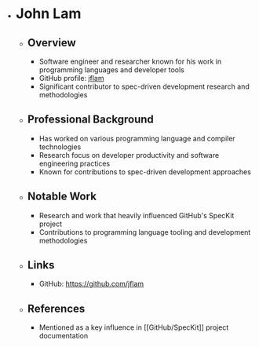 - # John Lam
	- ## Overview
		- Software engineer and researcher known for his work in programming languages and developer tools
		- GitHub profile: [jflam](https://github.com/jflam)
		- Significant contributor to spec-driven development research and methodologies
	- ## Professional Background
		- Has worked on various programming language and compiler technologies
		- Research focus on developer productivity and software engineering practices
		- Known for contributions to spec-driven development approaches
	- ## Notable Work
		- Research and work that heavily influenced GitHub's SpecKit project
		- Contributions to programming language tooling and development methodologies
	- ## Links
		- GitHub: https://github.com/jflam
	- ## References
		- Mentioned as a key influence in [[GitHub/SpecKit]] project documentation
